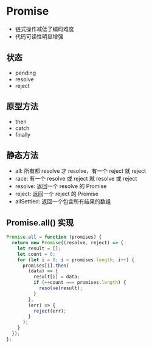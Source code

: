 # Promise

- 链式操作减低了编码难度
- 代码可读性明显增强

## 状态

- pending
- resolve
- reject

## 原型方法

- then
- catch
- finally

## 静态方法

- all: 所有都 resolve 才 resolve，有一个 reject 就 reject
- race: 有一个 resolve 或 reject 就 resolve 或 reject
- resolve: 返回一个 resolve 的 Promise
- reject: 返回一个 reject 的 Promise
- allSettled: 返回一个包含所有结果的数组

## Promise.all() 实现

```js
Promise.all = function (promises) {
  return new Promise((resolve, reject) => {
    let result = [];
    let count = 0;
    for (let i = 0; i < promises.length; i++) {
      promises[i].then(
        (data) => {
          result[i] = data;
          if (++count === promises.length) {
            resolve(result);
          }
        },
        (err) => {
          reject(err);
        }
      );
    }
  });
};
```